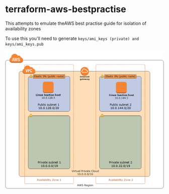 # terraform-aws-bestpractise

This attempts to emulate theAWS best practise guide for isolation of availability zones

To use this you'll need to generate `keys/ami_keys (private) and keys/ami_keys.pub`



![image](resources/linux-bastion-hosts-on-aws-architecture.png)
